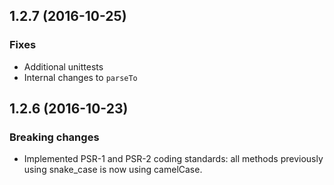 ## 1.2.7 (2016-10-25)

### Fixes

- Additional unittests
- Internal changes to `parseTo`

## 1.2.6 (2016-10-23)

### Breaking changes

- Implemented PSR-1 and PSR-2 coding standards: all methods previously
  using snake_case is now using camelCase.
